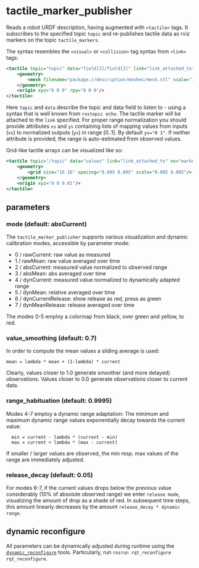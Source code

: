 # tactile_marker_publisher

Reads a robot URDF description, having augmented with `<tactile>` tags. 
It subscribes to the specified topic `topic` and re-publishes tactile data as rviz markers on the topic `tactile_markers`.

The syntax resembles the `<visual>` or `<collision>` tag syntax from `<link>` tags:
```xml
<tactile topic="topic" data="field[2]/field[3]" link="link_attached_to" ns="marker namespace" xs="0 4095">
	<geometry>
		<mesh filename="package://description/meshes/mesh.stl" scale="1 1 1"/>
	</geometry>
	<origin xyz="0 0 0" rpy="0 0 0"/>
</tactile>
```

Here `topic` and `data` describe the topic and data field to listen to - using a syntax that is well known from `rostopic echo`. The tactile marker will be attached to the `link` specified.
For proper range normalization you should provide attributes `xs` and `ys` containing lists of mapping values from inputs (`xs`) to normalized outputs (`ys`) in range [0..1]. By default `ys="0 1"`. If neither attribute is provided, the range is auto-estimated from observed values.

Grid-like tactile arrays can be visualized like so:
```xml
<tactile topic="/topic" data="values" link="link_attached_to" ns="marker namespace" xs="0 4095">
	<geometry>
		<grid size="16 16" spacing="0.005 0.005" scale="0.005 0.005"/>
	</geometry>
	<origin xyz="0 0 0.01"/>
</tactile>
```

## parameters

### mode (default: absCurrent)
The `tactile_marker_publisher` supports various visualization and dynamic calibration modes, accessible by parameter mode:
- 0 / rawCurrent: raw value as measured
- 1 / rawMean: raw value averaged over time
- 2 / absCurrent: measured value normalized to observed range
- 3 / absMean: abs averaged over time
- 4 / dynCurrent: measured value normalized to dynamically adapted range
- 5 / dynMean: relative averaged over time
- 6 / dynCurrentRelease: show release as red, press as green
- 7 / dynMeanRelease: release averaged over time

The modes 0-5 employ a colormap from black, over green and yellow, to red.

### value_smoothing (default: 0.7)
In order to compute the mean values a sliding average is used:
```
mean = lambda * mean + (1-lambda) * current
```

Clearly, values closer to 1.0 generate smoother (and more delayed) observations.
Values closer to 0.0 generate observations closer to current data.

### range_habituation (default: 0.9995)
Modes 4-7 employ a dynamic range adaptation: The minimum and maximum dynamic range values exponentially decay towards the current value:
```
  min = current - lambda * (current - min)
  max = current + lambda * (max - current)
```

If smaller / larger values are observed, the min resp. max values of the range are immediately adjusted.

### release_decay (default: 0.05)
For modes 6-7, if the current values drops below the previous value considerably (10% of absolute observed range) we enter `release mode`,
visualizing the amount of drop as a shade of red. In subsequent time steps, this amount linearly decreases by the amount `release_decay * dynamic range`.

## dynamic reconfigure
All parameters can be dynamically adjusted during runtime using the [`dynamic_reconfigure`](http://wiki.ros.org/dynamic_reconfigure) tools.
Particularly, run `rosrun rqt_reconfigure rqt_reconfigure`.
